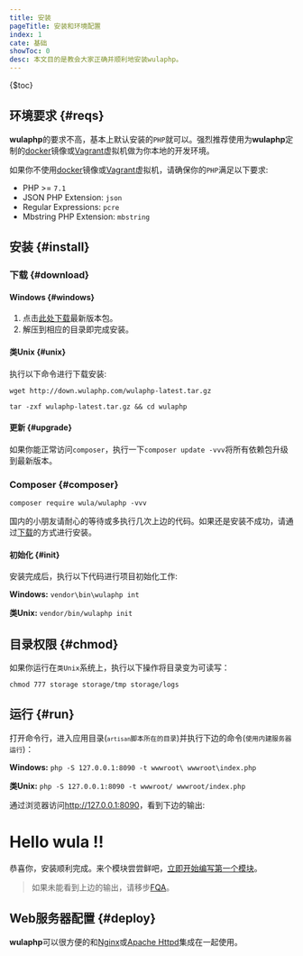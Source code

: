 ```yaml
---
title: 安装
pageTitle: 安装和环境配置
index: 1
cate: 基础
showToc: 0
desc: 本文目的是教会大家正确并顺利地安装wulaphp。
---
```


{$toc}

## 环境要求 {#reqs}

**wulaphp**的要求不高，基本上默认安装的`PHP`就可以。强烈推荐使用为**wulaphp**定制的[docker](docker.md)镜像或[Vagrant](vagrant.md)虚拟机做为你本地的开发环境。

如果你不使用[docker](docker.md)镜像或[Vagrant](vagrant.md)虚拟机，请确保你的`PHP`满足以下要求:

- PHP >= `7.1`
- JSON PHP Extension: `json`
- Regular Expressions: `pcre`
- Mbstring PHP Extension: `mbstring`

## 安装 {#install}

### 下载 {#download}

#### Windows {#windows}

1. 点击[此处下载](http://down.wulaphp.com/wulaphp-latest.zip)最新版本包。
2. 解压到相应的目录即完成安装。

#### 类Unix {#unix}

执行以下命令进行下载安装:

`wget http://down.wulaphp.com/wulaphp-latest.tar.gz`

`tar -zxf wulaphp-latest.tar.gz && cd wulaphp`

#### 更新 {#upgrade}

如果你能正常访问`composer`，执行一下`composer update -vvv`将所有依赖包升级到最新版本。

### Composer {#composer}

`composer require wula/wulaphp -vvv`

国内的小朋友请耐心的等待或多执行几次上边的代码。如果还是安装不成功，请通过[下载](#download)的方式进行安装。

#### 初始化 {#init}

安装完成后，执行以下代码进行项目初始化工作:

**Windows:** `vendor\bin\wulaphp int`

**类Unix:**  `vendor/bin/wulaphp init`

## 目录权限 {#chmod}

如果你运行在`类Unix`系统上，执行以下操作将目录变为可读写：

`chmod 777 storage storage/tmp storage/logs`

## 运行 {#run}

打开命令行，进入应用目录(<small markdown=1>`artisan`脚本所在的目录</small>)并执行下边的命令(<small>使用内建服务器运行</small>)：

**Windows:** `php -S 127.0.0.1:8090 -t wwwroot\ wwwroot\index.php`

**类Unix:** `php -S 127.0.0.1:8090 -t wwwroot/ wwwroot/index.php`

通过浏览器访问<a href="http://127.0.0.1:8090" target="_blank">http://127.0.0.1:8090</a>，看到下边的输出:

<div class="demo-wrapper"> <div class="demo">
<h1>Hello wula !!</h1>
</div></div>

恭喜你，安装顺利完成。来个模块尝尝鲜吧，[立即开始编写第一个模块](start.md)。

> 如果未能看到上边的输出，请移步[FQA](../fqa.md#install)。

## Web服务器配置 {#deploy}

**wulaphp**可以很方便的和[Nginx](nginx.md)或[Apache Httpd](httpd.md)集成在一起使用。

